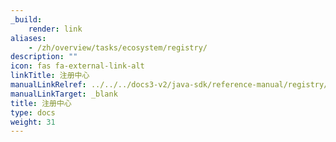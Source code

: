 ```yaml
---
_build:
    render: link
aliases:
    - /zh/overview/tasks/ecosystem/registry/
description: ""
icon: fas fa-external-link-alt
linkTitle: 注册中心
manualLinkRelref: ../../../docs3-v2/java-sdk/reference-manual/registry/
manualLinkTarget: _blank
title: 注册中心
type: docs
weight: 31
---
```

